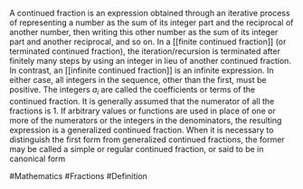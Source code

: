 A continued fraction is an expression obtained through an iterative process of representing a number as the sum of its integer part and the reciprocal of another number, then writing this other number as the sum of its integer part and another reciprocal, and so on. In a [[finite continued fraction]] (or terminated continued fraction), the iteration/recursion is terminated after finitely many steps by using an integer in lieu of another continued fraction. In contrast, an [[infinite continued fraction]] is an infinite expression. In either case, all integers in the sequence, other than the first, must be positive. The integers $a_{i}$ are called the coefficients or terms of the continued fraction.
It is generally assumed that the numerator of all the fractions is 1. If arbitrary values or functions are used in place of one or more of the numerators or the integers in the denominators, the resulting expression is a generalized continued fraction. When it is necessary to distinguish the first form from generalized continued fractions, the former may be called a simple or regular continued fraction, or said to be in canonical form

#Mathematics #Fractions #Definition 